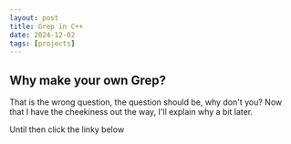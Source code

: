 ```yaml
---
layout: post
title: Grep in C++
date: 2024-12-02
tags: [projects]
---
```


## Why make your own Grep?

That is the wrong question, the question should be, why don't you? Now that I have the cheekiness out the way, I'll explain why a bit later.

Until then click the linky below

<div class="repo-card" data-repo="0xThurling/grep-cpp"></div>
